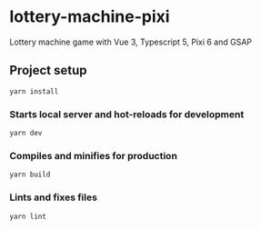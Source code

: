 # lottery-machine-pixi

Lottery machine game with Vue 3, Typescript 5, Pixi 6 and GSAP

## Project setup

```
yarn install
```

### Starts local server and hot-reloads for development

```
yarn dev
```

### Compiles and minifies for production

```
yarn build
```

### Lints and fixes files

```
yarn lint
```
